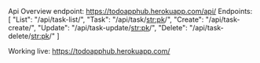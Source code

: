 Api Overview endpoint: https://todoapphub.herokuapp.com/api/
Endpoints: [
   "List": "/api/task-list/",
   "Task": "/api/task/<str:pk>/",
   "Create": "/api/task-create/",
   "Update": "/api/task-update/<str:pk>/",
   "Delete": "/api/task-delete/<str:pk>/"
]


Working live: https://todoapphub.herokuapp.com/
